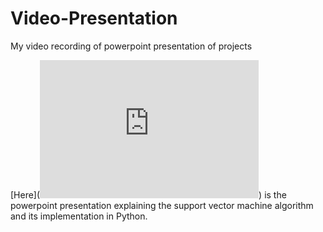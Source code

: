 # Video-Presentation
My video recording of powerpoint presentation of projects

[Here](<iframe src="https://view.officeapps.live.com/op/embed.aspx?src=https%3A%2F%2Fraw%2Egithubusercontent%2Ecom%3A443%2FBeegie01%2FVideo%2DPresentation%2Fmain%2FOsagie%5FSVM%5Fpresentation%2Epptx&amp;wdAr=1.7777777777777777" width="350px" height="221px" frameborder="0">This is an embedded <a target="_blank" href="https://office.com">Microsoft Office</a> presentation, powered by <a target="_blank" href="https://office.com/webapps">Office</a>.</iframe>) is the powerpoint presentation explaining the support vector machine algorithm and its implementation in Python.
